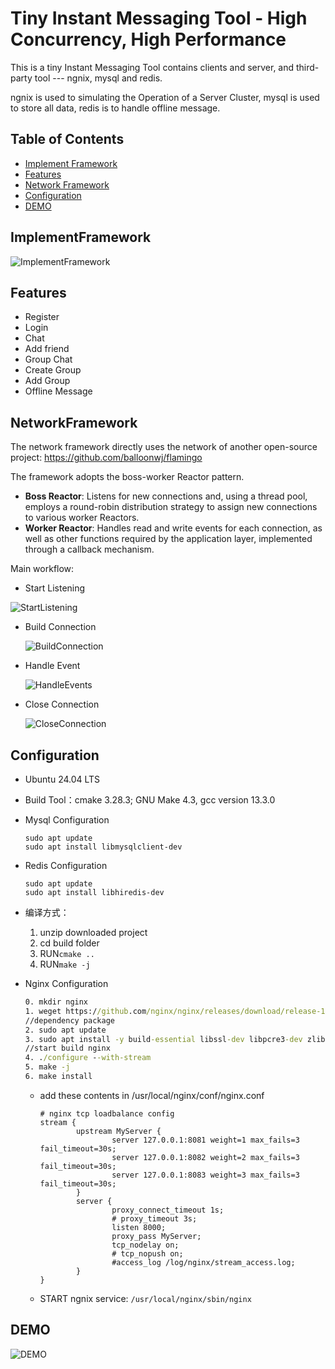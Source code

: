 # Tiny Instant Messaging Tool - High Concurrency, High Performance

This is a tiny Instant Messaging Tool contains clients and server, and third-party tool --- ngnix, mysql and redis. 

ngnix is used to  simulating the Operation of a Server Cluster, mysql is used to store all data, redis is to handle offline message.

## Table of Contents

- [Implement Framework](#ImplementFramework)
- [Features](#Features)
- [Network Framework](#NetworkFramework)
- [Configuration](#Configuration)
- [DEMO](#DEMO)

## ImplementFramework

![ImplementFramework](imgs/ImplementFramework.png)

## Features

- Register
- Login
- Chat
- Add friend
- Group Chat
- Create Group
- Add Group
- Offline Message

## NetworkFramework

The network framework directly uses the network of another open-source project: https://github.com/balloonwj/flamingo

The framework adopts the boss-worker Reactor pattern.

- **Boss Reactor**: Listens for new connections and, using a thread pool, employs a round-robin distribution strategy to assign new connections to various worker Reactors.
- **Worker Reactor**: Handles read and write events for each connection, as well as other functions required by the application layer, implemented through a callback mechanism.

Main workflow:

- Start Listening

![StartListening](imgs/StartListening.png)

- Build Connection

  ![BuildConnection](imgs/BuildConnection.png)

- Handle Event

  ![HandleEvents](imgs/HandleEvents.png)

- Close Connection

  ![CloseConnection](imgs/CloseConnection.png)

## Configuration

- Ubuntu 24.04 LTS

- Build Tool：cmake 3.28.3; GNU Make 4.3, gcc version 13.3.0

- Mysql Configuration

  ```
  sudo apt update
  sudo apt install libmysqlclient-dev
  ```

- Redis Configuration

  ```
  sudo apt update
  sudo apt install libhiredis-dev
  ```

- 编译方式：

  1. unzip downloaded project
  2. cd build folder
  3. RUN`cmake ..`
  4. RUN`make -j`

- Nginx Configuration

  ```cmd
  0. mkdir nginx   
  1. weget https://github.com/nginx/nginx/releases/download/release-1.27.3/nginx-1.27.3.tar.gz
  //dependency package
  2. sudo apt update
  3. sudo apt install -y build-essential libssl-dev libpcre3-dev zlib1g-dev
  //start build nginx
  4. ./configure --with-stream
  5. make -j
  6. make install
  ```

  - add these contents in /usr/local/nginx/conf/nginx.conf

    ```
    # nginx tcp loadbalance config
    stream {
            upstream MyServer {
                    server 127.0.0.1:8081 weight=1 max_fails=3 fail_timeout=30s;
                    server 127.0.0.1:8082 weight=2 max_fails=3 fail_timeout=30s;
                    server 127.0.0.1:8083 weight=3 max_fails=3 fail_timeout=30s;
            }
            server {
                    proxy_connect_timeout 1s;
                    # proxy_timeout 3s;
                    listen 8000;
                    proxy_pass MyServer;
                    tcp_nodelay on; 
                    # tcp_nopush on;        
                    #access_log /log/nginx/stream_access.log;
            }
    }
    ```

  - START ngnix service: `/usr/local/nginx/sbin/nginx`

## DEMO

![DEMO](imgs/chat.png)

